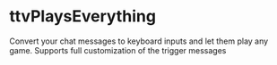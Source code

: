# ttvPlaysEverything
Convert your chat messages to keyboard inputs and let them play any game.
Supports full customization of the trigger messages
